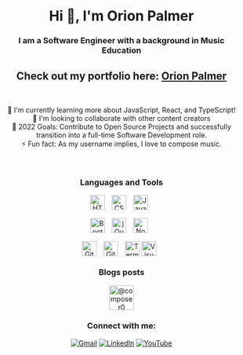<h1 align="center">Hi 👋, I'm Orion Palmer</h1>
<h3 align="center">I am a Software Engineer with a background in Music Education</h3>

<div align=center >

## Check out my portfolio here: [Orion Palmer](https://www.orionpalmer.com)
 
 <br>
 
 🌱 I'm currently learning more about JavaScript, React, and TypeScript!
 <br>
 👯 I'm looking to collaborate with other content creators
 <br>
 💬 2022 Goals: Contribute to Open Source Projects and successfully transition into a full-time Software Development role.
 <br>
 ⚡ Fun fact: As my username implies, I love to compose music.

<br />

### Languages and Tools

<img align="center" alt="HTML5" height="30px" src="https://img.shields.io/badge/-HTML-orangered" style="padding-right:10px;" />
<img align="center" alt="CSS3" height="30px" src="https://img.shields.io/badge/-CSS-blue" style="padding-right:10px;" />
<img align="center" alt="JavaScript" height="30px" src="https://img.shields.io/badge/-JavaScript-yellow" style="padding-right:10px;" />
 <br>
 <br>
<img align="center" alt="Bootstrap" height="30px" src="https://img.shields.io/badge/-Bootstrap-purple" style="padding-right:10px;" />
<img align="center" alt="jQuery" height="30px" src="https://img.shields.io/badge/-jQuery-navy" style="padding-right:10px;" />
<img align="center" alt="Node.js" height="30px" src="https://img.shields.io/badge/-Node.js-lightgreen" style="padding-right:10px;" />
 <br>
 <br>
<img align="center" alt="Git" height="30px" src="https://img.shields.io/badge/-Git-lightblue" style="padding-right:10px;" />
<img align="center" alt="GitHub" height="30px" src="https://img.shields.io/badge/-GitHub-black" style="padding-right:10px;" />
<img align="center" alt="Terminal" height="30px" src="https://img.shields.io/badge/-Terminal-pink" />
<img align="center" alt="Visual Studio Code" height="30px" src="https://img.shields.io/badge/-VSCode-blue" style="padding-right:10px;" />


<br />

### Blogs posts
<!-- BLOG-POST-LIST:START -->
<a href="https://hashnode.com/@composer0" target="blank"><img align="center" src="https://avatars2.githubusercontent.com/u/16342708?s=400&v=4" alt="@composer0" height="50" width="50" /></a>
 

<!-- BLOG-POST-LIST:END -->
 
 ### Connect with me:

[![Gmail](https://img.shields.io/badge/Gmail-D14836?style=for-the-badge&logo=gmail&logoColor=white)](mailto:opalmer1989@gmail.com) [![LinkedIn](https://img.shields.io/badge/linkedin-%230077B5.svg?style=for-the-badge&logo=linkedin&logoColor=white)](https://www.linkedin.com/in/orion-palmer) [![YouTube](https://img.shields.io/badge/-YouTube-red?&style=for-the-badge&logo=youtube&logoColor=white)](https://www.youtube.com/channel/UC1PLqeZnOUcLVteRSYwk1WQ)

<br />
<br />

[portfolio]: https://www.orionpalmer.com
[linkedin]: https://www.linkedin.com/in/orionpalmer
[youtube]: https://www.youtube.com/channel/UC1PLqeZnOUcLVteRSYwk1WQ
[hashnode]: https://orionpalmer.hashnode.dev/
